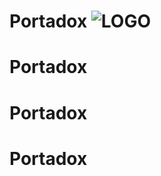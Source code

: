 # Portadox ![LOGO](https://github.com/haithem001/PortaDox/assets/46202227/a9bb4900-03c6-48a6-9f00-a8a58277c4fb)

# Portadox
# Portadox
# Portadox
